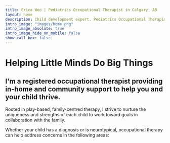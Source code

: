 ```yaml
---
title: Erica Woo | Pediatrics Occupational Therapist in Calgary, AB
layout: home
description: Child development expert. Pediatrics Occupational Therapist based in Calgary, AB, Canada.
intro_image: "images/home.png"
intro_image_absolute: true
intro_image_hide_on_mobile: false
show_call_box: false
---
```


# Helping Little Minds Do Big Things

## I'm a registered occupational therapist providing in-home and community support to help you and your child thrive.

Rooted in play-based, family-centred therapy, I strive to nurture the uniqueness and strengths of each child to work toward goals in collaboration with the family.

Whether your child has a diagnosis or is neurotypical, occupational therapy can help address concerns in the following areas:
